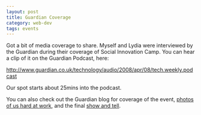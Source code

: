 ```yaml
---
layout: post
title: Guardian Coverage
category: web-dev
tags: events
---
```

<p>Got a bit of media coverage to share. Myself and Lydia were interviewed by the Guardian during their coverage of Social Innovation Camp. You can hear a clip of it on the Guardian Podcast, here:</p>
<!--break-->
<p><a href="http://www.guardian.co.uk/technology/audio/2008/apr/08/tech.weekly.podcast" rel="nofollow">http://www.guardian.co.uk/technology/audio/2008/apr/08/tech.weekly.podcast</a></p>
<p>Our spot starts about 25mins into the podcast.</p>
<p>You can also check out the Guardian blog for coverage of the event, <a href="http://blogs.guardian.co.uk/digitalcontent/2008/04/social_innovation_camp_help_me.html" rel="nofollow">photos of us hard at work</a>, and the final <a href="http://blogs.guardian.co.uk/digitalcontent/2008/04/social_innovation_camp_show_an.html" rel="nofollow">show and tell</a>.</p>
